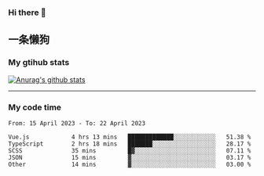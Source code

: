 ### Hi there 👋

## 一条懒狗
<!--
**kiss-me-quickly/kiss-me-quickly** is a ✨ _special_ ✨ repository because its `README.md` (this file) appears on your GitHub profile.

Here are some ideas to get you started:

- 🔭 I’m currently working on ...
- 🌱 I’m currently learning ...
- 👯 I’m looking to collaborate on ...
- 🤔 I’m looking for help with ...
- 💬 Ask me about ...
- 📫 How to reach me: ...
- 😄 Pronouns: ...
- ⚡ Fun fact: ...
-->


### My gtihub stats

[![Anurag's github stats](https://github-readme-stats.vercel.app/api?username=kiss-me-quickly)](https://github.com/anuraghazra/github-readme-stats)

***

### My code time

<!--START_SECTION:waka-->

```text
From: 15 April 2023 - To: 22 April 2023

Vue.js            4 hrs 13 mins   █████████████░░░░░░░░░░░░   51.38 %
TypeScript        2 hrs 18 mins   ███████░░░░░░░░░░░░░░░░░░   28.17 %
SCSS              35 mins         █▓░░░░░░░░░░░░░░░░░░░░░░░   07.11 %
JSON              15 mins         ▓░░░░░░░░░░░░░░░░░░░░░░░░   03.17 %
Other             14 mins         ▓░░░░░░░░░░░░░░░░░░░░░░░░   03.00 %
```

<!--END_SECTION:waka-->
